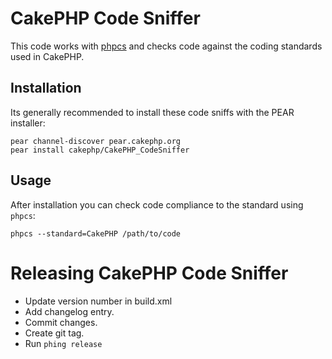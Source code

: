 CakePHP Code Sniffer
====================

This code works with [phpcs](http://pear.php.net/manual/en/package.php.php-codesniffer.php)
and checks code against the coding standards used in CakePHP.

Installation
------------

Its generally recommended to install these code sniffs with the PEAR
installer:

	pear channel-discover pear.cakephp.org
	pear install cakephp/CakePHP_CodeSniffer

Usage
-----

After installation you can check code compliance to the standard using
`phpcs`:

	phpcs --standard=CakePHP /path/to/code

Releasing CakePHP Code Sniffer
==============================

* Update version number in build.xml
* Add changelog entry.
* Commit changes.
* Create git tag.
* Run `phing release`


